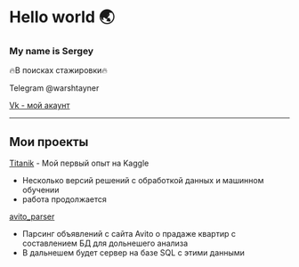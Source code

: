 # Hello world 🌏
### My name is Sergey

:fire:В поисках стажировки:fire:

Telegram @warshtayner

[Vk - мой акаунт](https://vk.com/id556556)

___
Мои проекты
---

[Titanik](https://github.com/warshtayner/Kaggle_Titanic) - Мой первый опыт на Kaggle
* Несколько версий решений с обработкой данных и машинном обучении
* работа продолжается

[avito_parser](https://github.com/warshtayner/avito_parser)
* Парсинг объявлений с сайта Avito о прадаже квартир с составлением БД для дольнешего анализа
* В дальнешем будет сервер на базе SQL с этими данными




<!--
**warshtayner/warshtayner** is a ✨ _special_ ✨ repository because its `README.md` (this file) appears on your GitHub profile.

Here are some ideas to get you started:

- 🔭 I’m currently working on ...
- 🌱 I’m currently learning ...
- 👯 I’m looking to collaborate on ...
- 🤔 I’m looking for help with ...
- 💬 Ask me about ...
- 📫 How to reach me: ...
- 😄 Pronouns: ...
- ⚡ Fun fact: ...
-->
